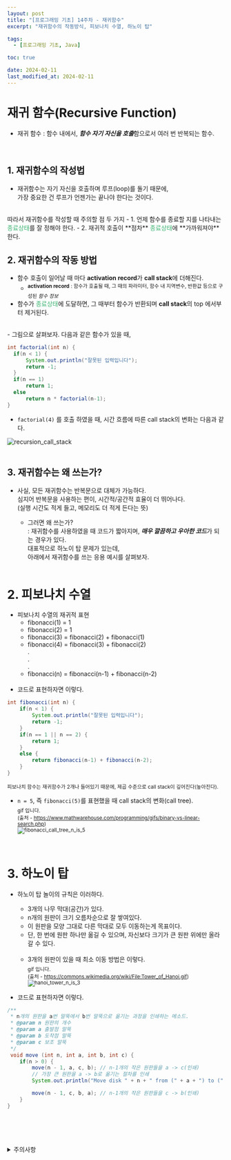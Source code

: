 ```yaml
---
layout: post
title: "[프로그래밍 기초] 14주차 - 재귀함수"
excerpt: "재귀함수의 작동방식, 피보나치 수열, 하노이 탑"

tags:
  - [프로그래밍 기초, Java]

toc: true

date: 2024-02-11
last_modified_at: 2024-02-11
---
```

# 재귀 함수(Recursive Function)
- 재귀 함수 : 함수 내에서, ***함수 자기 자신을 호출***함으로서 여러 번 반복되는 함수.  
<br>

## 1. 재귀함수의 작성법
- 재귀함수는 자기 자신을 호출하며 루프(loop)를 돌기 때문에,  
가장 중요한 건 루프가 언젠가는 끝나야 한다는 것이다.  
<br>
따라서 재귀함수를 작성할 때 주의할 점 두 가지
  - 1. 언제 함수를 종료할 지를 나타내는 <span style = "color : mediumseagreen">종료상태</span>를 잘 정해야 한다.
  - 2. 재귀적 호출이 **점차** <span style = "color : mediumseagreen">종료상태</span>에 **가까워져야** 한다.  
  <br>

## 2. 재귀함수의 작동 방법
  - 함수 호출이 일어날 때 마다 **activation record**가 **call stack**에 더해진다.
    - <sup> **activation record** : 함수가 호출될 때, 그 때의 파라미터, 함수 내 지역변수, 반환값 등으로 구성된 *함수 정보*  
  - 함수가 <span style = "color : mediumseagreen">종료상태</span>에 도달하면, 그 때부터 함수가 반환되며 **call stack**의 top 에서부터 제거된다.  
  <br>
  - 그림으로 살펴보자. 다음과 같은 함수가 있을 때,
  
  ```java
  int factorial(int n) {
    if(n < 1) {
        System.out.println("잘못된 입력입니다");
        return -1;
    }
    if(n == 1) 
        return 1;
    else
        return n * factorial(n-1);
  }
  ```

  - `factorial(4)` 를 호출 하였을 때, 시간 흐름에 따른 call stack의 변화는 다음과 같다.

  ![recursion_call_stack](https://i.imgur.com/5W4xhjO.png)  
  <br>

## 3. 재귀함수는 왜 쓰는가?
- 사실, 모든 재귀함수는 반복문으로 대체가 가능하다.  
심지어 반복문을 사용하는 편이, 시간적/공간적 효율이 더 뛰어나다.  
(실행 시간도 적게 들고, 메모리도 더 적게 든다는 뜻)

  - 그러면 왜 쓰는가?  
  : 재귀함수를 사용하였을 때 코드가 짧아지며, ***매우 깔끔하고 우아한 코드***가 되는 경우가 있다.   
  대표적으로 하노이 탑 문제가 있는데,  
  아래에서 재귀함수를 쓰는 응용 예시를 살펴보자.  
  <br>

# 2. 피보나치 수열
- 피보나치 수열의 재귀적 표현
  - fibonacci(1) = 1
  - fibonacci(2) = 1
  - fibonacci(3) = fibonacci(2) + fibonacci(1)
  - fibonacci(4) = fibonacci(3) + fibonacci(2)  
  .  
  .  
  .
  - fibonacci(n) = fibonacci(n-1) + fibonacci(n-2)  
  <br>
- 코드로 표현하자면 이렇다.
```java
int fibonacci(int n) {
    if(n < 1) {
        System.out.println("잘못된 입력입니다");
        return -1;
    }
    if(n == 1 || n == 2) {
        return 1;
    }
    else {
        return fibonacci(n-1) + fibonacci(n-2);
    }
}
```
<sup> 피보나치 함수는 재귀함수가 2개나 들어있기 때문에, 제곱 수준으로 call stack이 깊어진다(높아진다).  

- `n = 5`, 즉 `fibonacci(5)`를 표현했을 때 call stack의 변화(call tree).   
<sub> gif 입니다.  
(출처 - <https://www.mathwarehouse.com/programming/gifs/binary-vs-linear-search.php>)  
![fibonacci_call_tree_n_is_5](https://upload.wikimedia.org/wikipedia/commons/1/1a/Fibonacci_call_tree_5.gif?20080228164024)  
<br>

# 3. 하노이 탑
- 하노이 탑 놀이의 규칙은 이러하다.
  - 3개의 나무 막대(공간)가 있다.
  - n개의 원판이 크기 오름차순으로 잘 쌓여있다.
  - 이 원판을 모양 그대로 다른 막대로 모두 이동하는게 목표이다.
  - 단, 한 번에 원판 하나만 옮길 수 있으며, 자신보다 크기가 큰 원판 위에만 올라갈 수 있다.  
  <br>
  
  - 3개의 원판이 있을 때 최소 이동 방법은 이렇다.  
  <sub> gif 입니다.  
  (출처 - <https://commons.wikimedia.org/wiki/File:Tower_of_Hanoi.gif>)  
  ![hanoi_tower_n_is_3](https://upload.wikimedia.org/wikipedia/commons/4/4f/Tower_of_Hanoi.gif?20041209181834)

- 코드로 표현하자면 이렇다.
```java
/**
 * n개의 원판을 a번 말뚝에서 b번 말뚝으로 옮기는 과정을 인쇄하는 메소드.
 * @param n 원판의 개수
 * @param a 출발점 말뚝
 * @param b 도착점 말뚝
 * @param c 보조 말뚝
 */
 void move (int n, int a, int b, int c) {
    if(n > 0) {
        move(n - 1, a, c, b); // n-1개의 작은 원판들을 a -> c(인쇄)
        // 가장 큰 원판을 a -> b로 옮기는 절차를 인쇄
        System.out.println("Move disk " + n + " from (" + a + ") to (" + b + ")");

        move(n - 1, c, b, a); // n-1개의 작은 원판들을 c -> b(인쇄)
    }
}
```

<br>
<br>
<br>
<br>
<details>
<summary>주의사항</summary>
<div markdown="1">
이 포스팅은 강원대학교 정충교 교수님의 프로그래밍 기초 수업을 들으며 내용을 정리 한 것입니다.  
수업 내용에 대한 저작권은 교수님께 있으니,  
다른 곳으로의 무분별한 내용 복사를 자제해 주세요.
</div>
</details>